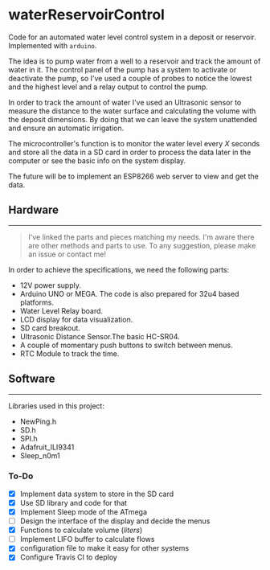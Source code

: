 waterReservoirControl
===========

Code for an automated water level control system in a deposit or reservoir. Implemented with `arduino`.

The idea is to pump water from a well to a reservoir and track the amount of water in it. The control panel of the pump has a system to activate or deactivate the pump, so I've used a couple of probes to notice the lowest and the highest level and a relay output to control the pump.

In order to track the amount of water I've used an Ultrasonic sensor to measure the distance to the water surface and calculating the volume with the deposit dimensions.
By doing that we can leave the system unattended and ensure an automatic irrigation.

The microcontroller's function is to monitor the water level every *X* seconds and store all the data in a SD card in order to process the data later in the computer or see the basic info on the system display.

The future will be to implement an ESP8266 web server to view and get the data.

## Hardware

----
>I've linked the parts and pieces matching my needs. I'm aware there are other methods and parts to use. To any suggestion, please make an issue or contact me!

In order to achieve the specifications, we need the following parts:

+ 12V power supply.
+ Arduino UNO or MEGA. The code is also prepared for 32u4 based platforms.
+ Water Level Relay board.
+ LCD display for data visualization.
+ SD card breakout.
+ Ultrasonic Distance Sensor.The basic HC-SR04.
+ A couple of momentary push buttons to switch between menus.
+ RTC Module to track the time.


## Software

---
Libraries used in this project:

+ NewPing.h
+ SD.h
+ SPI.h
+ Adafruit_ILI9341
+ Sleep_n0m1


### To-Do

- [x] Implement data system to store in the SD card
- [x] Use SD library and code for that
- [x] Implement Sleep mode of the ATmega
- [ ] Design the interface of the display and decide the menus
- [x] Functions to calculate volume (*liters*)
- [ ] Implement LIFO buffer to calculate flows
- [x] configuration file to make it easy for other systems
- [x] Configure Travis CI to deploy
